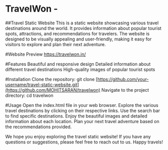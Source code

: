 # TravelWon -
##Travel Static Website
This is a static website showcasing various travel destinations around the world. It provides information about popular tourist spots, attractions, and recommendations for travelers. The website is designed to be visually appealing and user-friendly, making it easy for visitors to explore and plan their next adventure.

#Website Preview
https://travelwon.in/
 
#Features
Beautiful and responsive design
Detailed information about different travel destinations
High-quality images of popular tourist spots

#Installation
Clone the repository: git clone [https://github.com/your-username/travel-static-website.git](https://github.com/MOHITSARAN/travelwon)
Navigate to the project directory: cd travelwon

#Usage
Open the index.html file in your web browser.
Explore the various travel destinations by clicking on their respective links.
Use the search bar to find specific destinations.
Enjoy the beautiful images and detailed information about each location.
Plan your next travel adventure based on the recommendations provided.

We hope you enjoy exploring the travel static website! If you have any questions or suggestions, please feel free to reach out to us. Happy travels!




